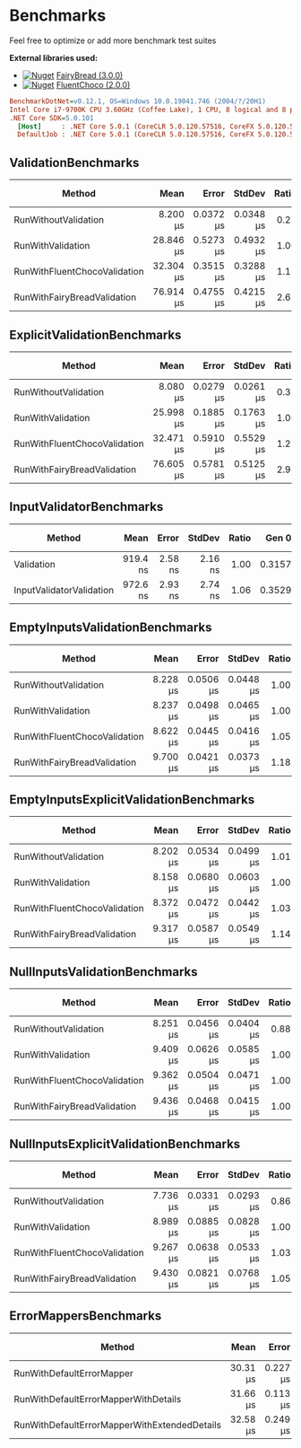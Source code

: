 # Benchmarks

Feel free to optimize or add more benchmark test suites

**External libraries used:**

- [![Nuget](https://img.shields.io/nuget/v/FairyBread.svg)](https://www.nuget.org/packages/FairyBread) [FairyBread (3.0.0)](https://github.com/benmccallum/fairybread)
- [![Nuget](https://img.shields.io/nuget/v/FluentChoco.svg)](https://www.nuget.org/packages/FluentChoco) [FluentChoco (2.0.0)](https://github.com/dalrankov/FluentChoco)

```ini
BenchmarkDotNet=v0.12.1, OS=Windows 10.0.19041.746 (2004/?/20H1)
Intel Core i7-9700K CPU 3.60GHz (Coffee Lake), 1 CPU, 8 logical and 8 physical cores
.NET Core SDK=5.0.101
  [Host]     : .NET Core 5.0.1 (CoreCLR 5.0.120.57516, CoreFX 5.0.120.57516), X64 RyuJIT
  DefaultJob : .NET Core 5.0.1 (CoreCLR 5.0.120.57516, CoreFX 5.0.120.57516), X64 RyuJIT
```

## ValidationBenchmarks

|                       Method |      Mean |     Error |    StdDev | Ratio | RatioSD |  Gen 0 |  Gen 1 | Gen 2 | Allocated |
|----------------------------- |----------:|----------:|----------:|------:|--------:|-------:|-------:|------:|----------:|
|         RunWithoutValidation |  8.200 μs | 0.0372 μs | 0.0348 μs |  0.28 |    0.01 | 1.2512 | 0.0153 |     - |   7.66 KB |
|            RunWithValidation | 28.846 μs | 0.5273 μs | 0.4932 μs |  1.00 |    0.00 | 1.7700 | 0.0305 |     - |  10.89 KB |
| RunWithFluentChocoValidation | 32.304 μs | 0.3515 μs | 0.3288 μs |  1.12 |    0.02 | 1.7700 |      - |     - |  11.11 KB |
|  RunWithFairyBreadValidation | 76.914 μs | 0.4755 μs | 0.4215 μs |  2.67 |    0.06 | 2.8076 |      - |     - |   17.1 KB |

## ExplicitValidationBenchmarks

|                       Method |      Mean |     Error |    StdDev | Ratio | RatioSD |  Gen 0 |  Gen 1 | Gen 2 | Allocated |
|----------------------------- |----------:|----------:|----------:|------:|--------:|-------:|-------:|------:|----------:|
|         RunWithoutValidation |  8.080 μs | 0.0279 μs | 0.0261 μs |  0.31 |    0.00 | 1.2512 | 0.0153 |     - |   7.66 KB |
|            RunWithValidation | 25.998 μs | 0.1885 μs | 0.1763 μs |  1.00 |    0.00 | 1.7395 | 0.0305 |     - |   10.69 KB |
| RunWithFluentChocoValidation | 32.471 μs | 0.5910 μs | 0.5529 μs |  1.25 |    0.02 | 1.7700 |      - |     - |  11.11 KB |
|  RunWithFairyBreadValidation | 76.605 μs | 0.5781 μs | 0.5125 μs |  2.95 |    0.03 | 2.8076 |      - |     - |   17.1 KB |

## InputValidatorBenchmarks

|                   Method |     Mean |   Error |  StdDev | Ratio |  Gen 0 |  Gen 1 | Gen 2 | Allocated |
|------------------------- |---------:|--------:|--------:|------:|-------:|-------:|------:|----------:|
|               Validation | 919.4 ns | 2.58 ns | 2.16 ns |  1.00 | 0.3157 | 0.0010 |     - |   1.94 KB |
| InputValidatorValidation | 972.6 ns | 2.93 ns | 2.74 ns |  1.06 | 0.3529 |      - |     - |   2.17 KB |

## EmptyInputsValidationBenchmarks

|                       Method |     Mean |     Error |    StdDev | Ratio |  Gen 0 |  Gen 1 | Gen 2 | Allocated |
|----------------------------- |---------:|----------:|----------:|------:|-------:|-------:|------:|----------:|
|         RunWithoutValidation | 8.228 μs | 0.0506 μs | 0.0448 μs |  1.00 | 1.2512 | 0.0153 |     - |   7.64 KB |
|            RunWithValidation | 8.237 μs | 0.0498 μs | 0.0465 μs |  1.00 | 1.2512 | 0.0153 |     - |   7.64 KB |
| RunWithFluentChocoValidation | 8.622 μs | 0.0445 μs | 0.0416 μs |  1.05 | 1.2512 | 0.0153 |     - |   7.64 KB |
|  RunWithFairyBreadValidation | 9.700 μs | 0.0421 μs | 0.0373 μs |  1.18 | 1.2817 | 0.0153 |     - |   7.87 KB |

## EmptyInputsExplicitValidationBenchmarks

|                       Method |     Mean |     Error |    StdDev | Ratio |  Gen 0 |  Gen 1 | Gen 2 | Allocated |
|----------------------------- |---------:|----------:|----------:|------:|-------:|-------:|------:|----------:|
|         RunWithoutValidation | 8.202 μs | 0.0534 μs | 0.0499 μs |  1.01 | 1.2512 | 0.0153 |     - |   7.64 KB |
|            RunWithValidation | 8.158 μs | 0.0680 μs | 0.0603 μs |  1.00 | 1.2512 | 0.0153 |     - |   7.64 KB |
| RunWithFluentChocoValidation | 8.372 μs | 0.0472 μs | 0.0442 μs |  1.03 | 1.2512 | 0.0153 |     - |   7.64 KB |
|  RunWithFairyBreadValidation | 9.317 μs | 0.0587 μs | 0.0549 μs |  1.14 | 1.2817 | 0.0153 |     - |   7.87 KB |

## NullInputsValidationBenchmarks

|                       Method |     Mean |     Error |    StdDev | Ratio |  Gen 0 |  Gen 1 | Gen 2 | Allocated |
|----------------------------- |---------:|----------:|----------:|------:|-------:|-------:|------:|----------:|
|         RunWithoutValidation | 8.251 μs | 0.0456 μs | 0.0404 μs |  0.88 | 1.2512 | 0.0153 |     - |   7.65 KB |
|            RunWithValidation | 9.409 μs | 0.0626 μs | 0.0585 μs |  1.00 | 1.2665 | 0.0153 |     - |   7.81 KB |
| RunWithFluentChocoValidation | 9.362 μs | 0.0504 μs | 0.0471 μs |  1.00 | 1.2665 | 0.0153 |     - |   7.77 KB |
|  RunWithFairyBreadValidation | 9.436 μs | 0.0468 μs | 0.0415 μs |  1.00 | 1.2817 | 0.0153 |     - |   7.88 KB |

## NullInputsExplicitValidationBenchmarks

|                       Method |     Mean |     Error |    StdDev | Ratio | RatioSD |  Gen 0 |  Gen 1 | Gen 2 | Allocated |
|----------------------------- |---------:|----------:|----------:|------:|--------:|-------:|-------:|------:|----------:|
|         RunWithoutValidation | 7.736 μs | 0.0331 μs | 0.0293 μs |  0.86 |    0.01 | 1.2512 | 0.0153 |     - |   7.65 KB |
|            RunWithValidation | 8.989 μs | 0.0885 μs | 0.0828 μs |  1.00 |    0.00 | 1.2665 | 0.0153 |     - |   7.81 KB |
| RunWithFluentChocoValidation | 9.267 μs | 0.0638 μs | 0.0533 μs |  1.03 |    0.01 | 1.2665 | 0.0153 |     - |   7.77 KB |
|  RunWithFairyBreadValidation | 9.430 μs | 0.0821 μs | 0.0768 μs |  1.05 |    0.02 | 1.2817 | 0.0153 |     - |   7.88 KB |

## ErrorMappersBenchmarks

|                                       Method |     Mean |    Error |   StdDev | Ratio |  Gen 0 |  Gen 1 | Gen 2 | Allocated |
|--------------------------------------------- |---------:|---------:|---------:|------:|-------:|-------:|------:|----------:|
|                    RunWithDefaultErrorMapper | 30.31 μs | 0.227 μs | 0.212 μs |  1.00 | 1.7700 | 0.0305 |     - |   10.89 KB |
|         RunWithDefaultErrorMapperWithDetails | 31.66 μs | 0.113 μs | 0.105 μs |  1.04 | 1.8311 |      - |     - |  11.33 KB |
| RunWithDefaultErrorMapperWithExtendedDetails | 32.58 μs | 0.249 μs | 0.221 μs |  1.08 | 1.9531 |      - |     - |  11.85 KB |
